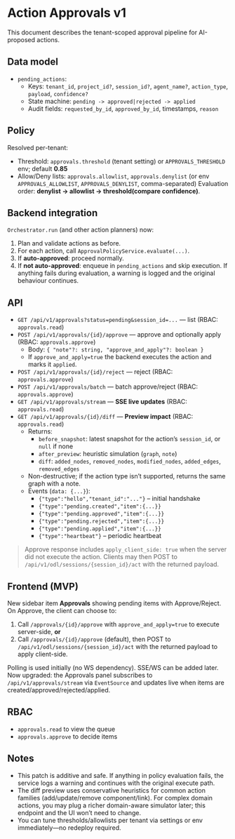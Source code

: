 # Action Approvals v1

This document describes the tenant-scoped approval pipeline for AI-proposed actions.

## Data model
- `pending_actions`:
  - Keys: `tenant_id`, `project_id?`, `session_id?`, `agent_name?`,
    `action_type`, `payload`, `confidence?`
  - State machine: `pending -> approved|rejected -> applied`
  - Audit fields: `requested_by_id`, `approved_by_id`, timestamps, `reason`

## Policy
Resolved per-tenant:
- Threshold: `approvals.threshold` (tenant setting) or `APPROVALS_THRESHOLD` env; default **0.85**
- Allow/Deny lists: `approvals.allowlist`, `approvals.denylist`
  (or env `APPROVALS_ALLOWLIST`, `APPROVALS_DENYLIST`, comma-separated)
Evaluation order: **denylist → allowlist → threshold(compare confidence)**.

## Backend integration
`Orchestrator.run` (and other action planners) now:
1. Plan and validate actions as before.
2. For each action, call `ApprovalPolicyService.evaluate(...)`.
3. If **auto-approved**: proceed normally.
4. If **not auto-approved**: enqueue in `pending_actions` and skip execution.
   If anything fails during evaluation, a warning is logged and the original
   behaviour continues.

## API
- `GET /api/v1/approvals?status=pending&session_id=...` — list (RBAC: `approvals.read`)
- `POST /api/v1/approvals/{id}/approve` — approve and optionally apply (RBAC: `approvals.approve`)
  - Body: `{ "note"?: string, "approve_and_apply"?: boolean }`
  - If `approve_and_apply=true` the backend executes the action and marks it `applied`.
- `POST /api/v1/approvals/{id}/reject` — reject (RBAC: `approvals.approve`)
- `POST /api/v1/approvals/batch` — batch approve/reject (RBAC: `approvals.approve`)
- `GET /api/v1/approvals/stream` — **SSE live updates** (RBAC: `approvals.read`)
- `GET /api/v1/approvals/{id}/diff` — **Preview impact** (RBAC: `approvals.read`)
  - Returns:
    - `before_snapshot`: latest snapshot for the action’s `session_id`, or `null` if none
    - `after_preview`: heuristic simulation (`graph`, `note`)
    - `diff`: `added_nodes`, `removed_nodes`, `modified_nodes`, `added_edges`, `removed_edges`
  - Non-destructive; if the action type isn’t supported, returns the same graph with a note.
  - Events (`data: {...}`):
    - `{"type":"hello","tenant_id":"..."}` – initial handshake
    - `{"type":"pending.created","item":{...}}`
    - `{"type":"pending.approved","item":{...}}`
    - `{"type":"pending.rejected","item":{...}}`
    - `{"type":"pending.applied","item":{...}}`
    - `{"type":"heartbeat"}` – periodic heartbeat

> Approve response includes `apply_client_side: true` when the server did not
> execute the action. Clients may then POST to `/api/v1/odl/sessions/{session_id}/act`
> with the returned payload.

## Frontend (MVP)
New sidebar item **Approvals** showing pending items with Approve/Reject.
On Approve, the client can choose to:
1) Call `/approvals/{id}/approve` with `approve_and_apply=true` to execute
   server-side, **or**
2) Call `/approvals/{id}/approve` (default), then POST to
   `/api/v1/odl/sessions/{session_id}/act` with the returned payload to apply
   client-side.

Polling is used initially (no WS dependency). SSE/WS can be added later.
Now upgraded: the Approvals panel subscribes to `/api/v1/approvals/stream`
via `EventSource` and updates live when items are created/approved/rejected/applied.

## RBAC
- `approvals.read` to view the queue
- `approvals.approve` to decide items

## Notes
- This patch is additive and safe. If anything in policy evaluation fails, the service logs a warning and continues with the original execute path.
- The diff preview uses conservative heuristics for common action families (add/update/remove component/link). For complex domain actions, you may plug a richer
  domain-aware simulator later; this endpoint and the UI won’t need to change.
- You can tune thresholds/allowlists per tenant via settings or env immediately—no redeploy required.

